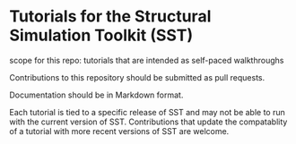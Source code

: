 # Tutorials for the Structural Simulation Toolkit (SST)

scope for this repo: tutorials that are intended as self-paced walkthroughs

Contributions to this repository should be submitted as pull requests.

Documentation should be in Markdown format.

Each tutorial is tied to a specific release of SST and may not be able to run with the current version of SST. 
Contributions that update the compatablity of a tutorial with more recent versions of SST are welcome. 
